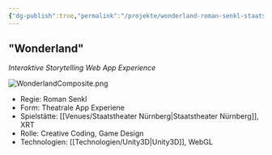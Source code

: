 ```yaml
---
{"dg-publish":true,"permalink":"/projekte/wonderland-roman-senkl-staatstheater-nuernberg/"}
---
```


## "Wonderland" 

*Interaktive Storytelling Web App Experience*
 
![WonderlandComposite.png](/img/user/Attachments/WonderlandComposite.png)
- Regie: Roman Senkl
- Form: Theatrale App Experiene
- Spielstätte: [[Venues/Staatstheater Nürnberg\|Staatstheater Nürnberg]], XRT
- Rolle: Creative Coding, Game Design
- Technologien: [[Technologien/Unity3D\|Unity3D]], WebGL
